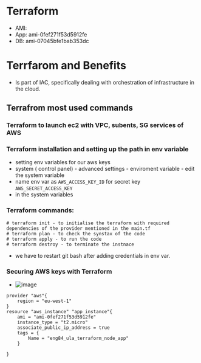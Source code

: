 # Terraform
- AMI:
- App:   ami-0fef271f53d5912fe
- DB:    ami-07045bfe1bab353dc

# Terrfarom and Benefits
- Is part of IAC, specifically dealing with orchestration of infrastructure in the cloud.

## Terrafrom most used commands

### Terraform to launch ec2 with VPC, subents, SG services of AWS

### Terraform installation and setting up the path in env variable
- setting env variables for our aws keys
- system ( control panel) - advanced settings - enviroment variable - edit the system variable 
- name env var as `AWS_ACCESS_KEY_ID` for secret key `AWS_SECRET_ACCESS_KEY` 
- in the system variables


### Terraform commands:
```
# terraform init - to initialise the terraform with required dependencies of the provider mentioned in the main.tf
# terraform plan - to check the synstax of the code
# terraform apply - to run the code
# terraform destroy - to terminate the instnace
```

- we have to restart git bash after adding credentials in env var. 

### Securing AWS keys with Terraform



- ![image](https://user-images.githubusercontent.com/47173937/117649454-72396f00-b187-11eb-87fb-de7504d88994.png)



```
provider "aws"{
	region = "eu-west-1"
} 
resource "aws_instance" "app_instance"{
	ami = "ami-0fef271f53d5912fe"
	instance_type = "t2.micro"
	associate_public_ip_address = true
	tags = {
		Name = "eng84_ula_terraform_node_app"
	}

}
```

